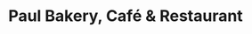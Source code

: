 ---
title: "Paul Bakery, Café & Restaurant"
url: /vancouver/paul-bakery-cafe-and-restaurant/
shop: bakery
---